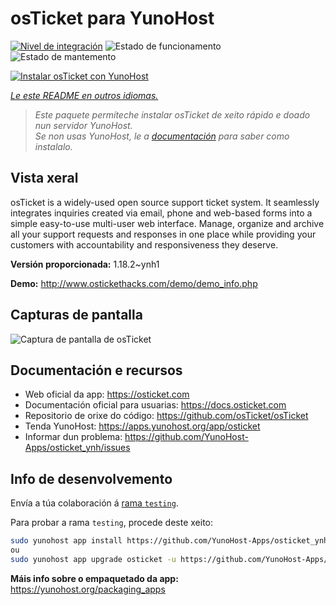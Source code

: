 <!--
NOTA: Este README foi creado automáticamente por <https://github.com/YunoHost/apps/tree/master/tools/readme_generator>
NON debe editarse manualmente.
-->

# osTicket para YunoHost

[![Nivel de integración](https://apps.yunohost.org/badge/integration/osticket)](https://ci-apps.yunohost.org/ci/apps/osticket/)
![Estado de funcionamento](https://apps.yunohost.org/badge/state/osticket)
![Estado de mantemento](https://apps.yunohost.org/badge/maintained/osticket)

[![Instalar osTicket con YunoHost](https://install-app.yunohost.org/install-with-yunohost.svg)](https://install-app.yunohost.org/?app=osticket)

*[Le este README en outros idiomas.](./ALL_README.md)*

> *Este paquete permíteche instalar osTicket de xeito rápido e doado nun servidor YunoHost.*  
> *Se non usas YunoHost, le a [documentación](https://yunohost.org/install) para saber como instalalo.*

## Vista xeral

osTicket is a widely-used open source support ticket system. It seamlessly integrates inquiries created via email, phone and web-based forms into a simple easy-to-use multi-user web interface. Manage, organize and archive all your support requests and responses in one place while providing your customers with accountability and responsiveness they deserve.

**Versión proporcionada:** 1.18.2~ynh1

**Demo:** <http://www.ostickethacks.com/demo/demo_info.php>

## Capturas de pantalla

![Captura de pantalla de osTicket](./doc/screenshots/screenshot.png)

## Documentación e recursos

- Web oficial da app: <https://osticket.com>
- Documentación oficial para usuarias: <https://docs.osticket.com>
- Repositorio de orixe do código: <https://github.com/osTicket/osTicket>
- Tenda YunoHost: <https://apps.yunohost.org/app/osticket>
- Informar dun problema: <https://github.com/YunoHost-Apps/osticket_ynh/issues>

## Info de desenvolvemento

Envía a túa colaboración á [rama `testing`](https://github.com/YunoHost-Apps/osticket_ynh/tree/testing).

Para probar a rama `testing`, procede deste xeito:

```bash
sudo yunohost app install https://github.com/YunoHost-Apps/osticket_ynh/tree/testing --debug
ou
sudo yunohost app upgrade osticket -u https://github.com/YunoHost-Apps/osticket_ynh/tree/testing --debug
```

**Máis info sobre o empaquetado da app:** <https://yunohost.org/packaging_apps>
